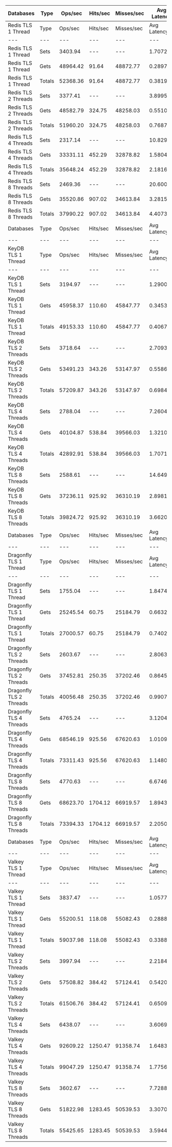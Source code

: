 | Databases | Type | Ops/sec | Hits/sec | Misses/sec | Avg Latency | p50 Latency | p99 Latency | p99.9 Latency | KB/sec |
| --- | --- | --- | --- | --- | --- | --- | --- | --- | --- |
| Redis TLS 1 Thread | Type | Ops/sec | Hits/sec | Misses/sec | Avg Latency | p50 Latency | p99 Latency | p99.9 Latency | KB/sec |
| --- | --- | --- | --- | --- | --- | --- | --- | --- | --- |
Redis TLS 1 Thread | Sets | 3403.94 | --- | --- | 1.70723 | 0.29500 | 25.72700 | 28.41500 | 159.52 |
Redis TLS 1 Thread | Gets | 48964.42 | 91.64 | 48872.77 | 0.28978 | 0.28700 | 0.46300 | 4.54300 | 1817.19 |
Redis TLS 1 Thread | Totals | 52368.36 | 91.64 | 48872.77 | 0.38191 | 0.28700 | 0.49500 | 24.70300 | 1976.71 |
Redis TLS 2 Threads | Sets | 3377.41 | --- | --- | 3.89952 | 0.52700 | 61.18300 | 66.04700 | 158.28 |
Redis TLS 2 Threads | Gets | 48582.79 | 324.75 | 48258.03 | 0.55106 | 0.51900 | 0.87100 | 2.38300 | 1804.09 |
Redis TLS 2 Threads | Totals | 51960.20 | 324.75 | 48258.03 | 0.76871 | 0.51900 | 0.91100 | 56.57500 | 1962.37 |
Redis TLS 4 Threads | Sets | 2317.14 | --- | --- | 10.82995 | 1.55900 | 161.79100 | 169.98300 | 108.60 |
Redis TLS 4 Threads | Gets | 33331.11 | 452.29 | 32878.82 | 1.58047 | 1.55100 | 2.86300 | 3.18300 | 1238.88 |
Redis TLS 4 Threads | Totals | 35648.24 | 452.29 | 32878.82 | 2.18169 | 1.55100 | 3.03900 | 152.57500 | 1347.48 |
Redis TLS 8 Threads | Sets | 2469.36 | --- | --- | 20.60048 | 3.27900 | 319.48700 | 337.91900 | 115.73 |
Redis TLS 8 Threads | Gets | 35520.86 | 907.02 | 34613.84 | 3.28158 | 3.23100 | 5.85500 | 7.03900 | 1322.34 |
Redis TLS 8 Threads | Totals | 37990.22 | 907.02 | 34613.84 | 4.40731 | 3.23100 | 6.43100 | 288.76700 | 1438.07 |
| Databases | Type | Ops/sec | Hits/sec | Misses/sec | Avg Latency | p50 Latency | p99 Latency | p99.9 Latency | KB/sec |
| --- | --- | --- | --- | --- | --- | --- | --- | --- | --- |
| KeyDB TLS 1 Thread | Type | Ops/sec | Hits/sec | Misses/sec | Avg Latency | p50 Latency | p99 Latency | p99.9 Latency | KB/sec |
| --- | --- | --- | --- | --- | --- | --- | --- | --- | --- |
KeyDB TLS 1 Thread | Sets | 3194.97 | --- | --- | 1.29005 | 0.35900 | 18.43100 | 28.41500 | 149.73 |
KeyDB TLS 1 Thread | Gets | 45958.37 | 110.60 | 45847.77 | 0.34539 | 0.35900 | 0.63100 | 1.10300 | 1705.75 |
KeyDB TLS 1 Thread | Totals | 49153.33 | 110.60 | 45847.77 | 0.40679 | 0.35900 | 0.66300 | 16.89500 | 1855.48 |
KeyDB TLS 2 Threads | Sets | 3718.64 | --- | --- | 2.70938 | 0.48700 | 44.79900 | 49.66300 | 174.27 |
KeyDB TLS 2 Threads | Gets | 53491.23 | 343.26 | 53147.97 | 0.55868 | 0.47900 | 1.04700 | 1.83900 | 1986.29 |
KeyDB TLS 2 Threads | Totals | 57209.87 | 343.26 | 53147.97 | 0.69848 | 0.47900 | 1.11100 | 40.19100 | 2160.56 |
KeyDB TLS 4 Threads | Sets | 2788.04 | --- | --- | 7.26046 | 1.33500 | 111.10300 | 123.90300 | 130.67 |
KeyDB TLS 4 Threads | Gets | 40104.87 | 538.84 | 39566.03 | 1.32108 | 1.27900 | 2.73500 | 2.92700 | 1490.63 |
KeyDB TLS 4 Threads | Totals | 42892.91 | 538.84 | 39566.03 | 1.70714 | 1.27900 | 2.83100 | 104.44700 | 1621.30 |
KeyDB TLS 8 Threads | Sets | 2588.61 | --- | --- | 14.64938 | 2.86300 | 225.27900 | 249.85500 | 121.32 |
KeyDB TLS 8 Threads | Gets | 37236.11 | 925.92 | 36310.19 | 2.89817 | 2.86300 | 5.85500 | 7.42300 | 1386.07 |
KeyDB TLS 8 Threads | Totals | 39824.72 | 925.92 | 36310.19 | 3.66200 | 2.86300 | 5.98300 | 208.89500 | 1507.39 |
| Databases | Type | Ops/sec | Hits/sec | Misses/sec | Avg Latency | p50 Latency | p99 Latency | p99.9 Latency | KB/sec |
| --- | --- | --- | --- | --- | --- | --- | --- | --- | --- |
| Dragonfly TLS 1 Thread | Type | Ops/sec | Hits/sec | Misses/sec | Avg Latency | p50 Latency | p99 Latency | p99.9 Latency | KB/sec |
| --- | --- | --- | --- | --- | --- | --- | --- | --- | --- |
Dragonfly TLS 1 Thread | Sets | 1755.04 | --- | --- | 1.84742 | 0.65500 | 24.44700 | 33.27900 | 82.25 |
Dragonfly TLS 1 Thread | Gets | 25245.54 | 60.75 | 25184.79 | 0.66326 | 0.65500 | 1.85500 | 2.30300 | 936.99 |
Dragonfly TLS 1 Thread | Totals | 27000.57 | 60.75 | 25184.79 | 0.74023 | 0.65500 | 1.95900 | 23.80700 | 1019.24 |
Dragonfly TLS 2 Threads | Sets | 2603.67 | --- | --- | 2.80638 | 0.80700 | 42.49500 | 49.15100 | 122.02 |
Dragonfly TLS 2 Threads | Gets | 37452.81 | 250.35 | 37202.46 | 0.86456 | 0.74300 | 2.62300 | 3.66300 | 1390.78 |
Dragonfly TLS 2 Threads | Totals | 40056.48 | 250.35 | 37202.46 | 0.99078 | 0.75100 | 3.02300 | 39.42300 | 1512.80 |
Dragonfly TLS 4 Threads | Sets | 4765.24 | --- | --- | 3.12048 | 1.07900 | 50.43100 | 66.55900 | 223.34 |
Dragonfly TLS 4 Threads | Gets | 68546.19 | 925.56 | 67620.63 | 1.01093 | 1.00700 | 2.70300 | 5.27900 | 2547.77 |
Dragonfly TLS 4 Threads | Totals | 73311.43 | 925.56 | 67620.63 | 1.14805 | 1.01500 | 3.11900 | 43.26300 | 2771.11 |
Dragonfly TLS 8 Threads | Sets | 4770.63 | --- | --- | 6.67461 | 1.85500 | 120.83100 | 161.79100 | 223.58 |
Dragonfly TLS 8 Threads | Gets | 68623.70 | 1704.12 | 66919.57 | 1.89436 | 1.75100 | 5.72700 | 9.72700 | 2554.43 |
Dragonfly TLS 8 Threads | Totals | 73394.33 | 1704.12 | 66919.57 | 2.20508 | 1.75900 | 6.59100 | 107.00700 | 2778.01 |
| Databases | Type | Ops/sec | Hits/sec | Misses/sec | Avg Latency | p50 Latency | p99 Latency | p99.9 Latency | KB/sec |
| --- | --- | --- | --- | --- | --- | --- | --- | --- | --- |
| Valkey TLS 1 Thread | Type | Ops/sec | Hits/sec | Misses/sec | Avg Latency | p50 Latency | p99 Latency | p99.9 Latency | KB/sec |
| --- | --- | --- | --- | --- | --- | --- | --- | --- | --- |
Valkey TLS 1 Thread | Sets | 3837.47 | --- | --- | 1.05778 | 0.27900 | 16.63900 | 18.43100 | 179.84 |
Valkey TLS 1 Thread | Gets | 55200.51 | 118.08 | 55082.43 | 0.28883 | 0.27100 | 0.46300 | 0.51900 | 2048.70 |
Valkey TLS 1 Thread | Totals | 59037.98 | 118.08 | 55082.43 | 0.33881 | 0.27100 | 0.48700 | 15.99900 | 2228.54 |
Valkey TLS 2 Threads | Sets | 3997.94 | --- | --- | 2.21843 | 0.52700 | 37.63100 | 39.42300 | 187.36 |
Valkey TLS 2 Threads | Gets | 57508.82 | 384.42 | 57124.41 | 0.54202 | 0.51900 | 0.83900 | 1.04700 | 2135.55 |
Valkey TLS 2 Threads | Totals | 61506.76 | 384.42 | 57124.41 | 0.65099 | 0.51900 | 0.88700 | 35.07100 | 2322.91 |
Valkey TLS 4 Threads | Sets | 6438.07 | --- | --- | 3.60690 | 1.55900 | 56.06300 | 66.55900 | 301.74 |
Valkey TLS 4 Threads | Gets | 92609.22 | 1250.47 | 91358.74 | 1.64831 | 1.56700 | 3.03900 | 4.25500 | 3442.16 |
Valkey TLS 4 Threads | Totals | 99047.29 | 1250.47 | 91358.74 | 1.77562 | 1.56700 | 3.21500 | 49.40700 | 3743.90 |
Valkey TLS 8 Threads | Sets | 3602.67 | --- | --- | 7.72885 | 3.19900 | 116.73500 | 136.19100 | 168.84 |
Valkey TLS 8 Threads | Gets | 51822.98 | 1283.45 | 50539.53 | 3.30703 | 3.18300 | 6.04700 | 8.44700 | 1929.03 |
Valkey TLS 8 Threads | Totals | 55425.65 | 1283.45 | 50539.53 | 3.59445 | 3.18300 | 6.39900 | 107.00700 | 2097.87 |
